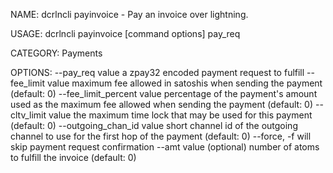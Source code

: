 NAME:
   dcrlncli payinvoice - Pay an invoice over lightning.

USAGE:
   dcrlncli payinvoice [command options] pay_req

CATEGORY:
   Payments

OPTIONS:
   --pay_req value            a zpay32 encoded payment request to fulfill
   --fee_limit value          maximum fee allowed in satoshis when sending the payment (default: 0)
   --fee_limit_percent value  percentage of the payment's amount used as the maximum fee allowed when sending the payment (default: 0)
   --cltv_limit value         the maximum time lock that may be used for this payment (default: 0)
   --outgoing_chan_id value   short channel id of the outgoing channel to use for the first hop of the payment (default: 0)
   --force, -f                will skip payment request confirmation
   --amt value                (optional) number of atoms to fulfill the invoice (default: 0)
   
